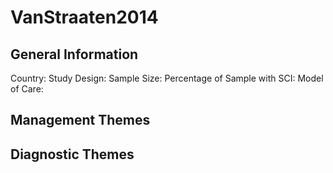 # VanStraaten2014

## General Information
Country: 
Study Design: 
Sample Size: 
Percentage of Sample with SCI:
Model of Care: 

## Management Themes


## Diagnostic Themes
